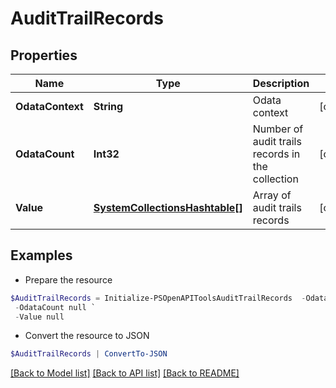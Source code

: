 # AuditTrailRecords
## Properties

Name | Type | Description | Notes
------------ | ------------- | ------------- | -------------
**OdataContext** | **String** | Odata context | [optional] 
**OdataCount** | **Int32** | Number of audit trails records in the collection | [optional] 
**Value** | [**SystemCollectionsHashtable[]**](SystemCollectionsHashtable.md) | Array of audit trails records | [optional] 

## Examples

- Prepare the resource
```powershell
$AuditTrailRecords = Initialize-PSOpenAPIToolsAuditTrailRecords  -OdataContext null `
 -OdataCount null `
 -Value null
```

- Convert the resource to JSON
```powershell
$AuditTrailRecords | ConvertTo-JSON
```

[[Back to Model list]](../README.md#documentation-for-models) [[Back to API list]](../README.md#documentation-for-api-endpoints) [[Back to README]](../README.md)

